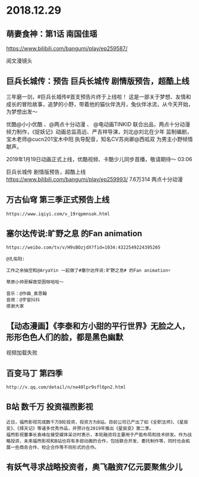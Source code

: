 # 2018.12.29

## 萌妻食神：第1话 南国佳瑶
https://www.bilibili.com/bangumi/play/ep259587/

阅文漫镜头
## 巨兵长城传：预告 巨兵长城传 剧情版预告，超酷上线

三年磨一剑，#巨兵长城传#首支预告片终于上线啦！
这是一部关于梦想、友情和成长的冒险故事，追梦的小野，带着他的猫伙伴洗月，兔伙伴冰流，从今天开始，为梦想出发～

优酷@小小优酷  、@两点十分动漫 、 @电动画TINKID  联合出品，两点十分动漫倾力制作，《捉妖记》动画总监高远、严吉祥导演，刘北@刘北在少年 监制编剧，宝木老师@cucn201宝木中阳 执导配音，知名CV苏尚卿@西呱双 为男主小野倾情献声。

2019年1月19日动画正式上线，优酷视频、卡酷少儿同步首播，敬请期待～
03:06

巨兵长城传 剧情版预告，超酷上线
https://www.bilibili.com/bangumi/play/ep259993/
7.6万314
  两点十分动漫
 
## 万古仙穹 第三季正式预告上线

    https://www.iqiyi.com/v_19rqpmnsak.html

## 塞尔达传说:旷野之息  的Fan animation

    https://weibo.com/tv/v/H9sBOzjdX?fid=1034:4322549224395265

    @孔佑阳:

    工作之余抽空和@AryaYin 一起做了#塞尔达传说:旷野之息# 的Fan animation⚡️

    草原小帅哥解救受困呀哈哈～

    音乐：@作曲_袁思翰
    音效：@宇宙抖抖
    感谢大家

## 【动态漫画】《李泰和方小甜的平行世界》无脸之人，形形色色人们的脸，都是黑色幽默

视频加载失败

## 百变马丁 第四季

    http://v.qq.com/detail/n/ne40lpr9sfl6pn2.html

## B站 数千万 投资福煦影视

    近日，福煦影视完成数千万B轮投资，投资方为B站。目前公司已产出了如《全职法师》、《星辰变》、《择天记》等诸多优秀作品，并预计在2019年推出《星辰变》第二季。
    福煦影视董事长袁峰在接受媒体采访时表示，本轮融资将主要用于产能布局和技术研发。作为战略投资，未来福煦影视和B站也将有多部动画的合作，包括联合开发、委托制作等，同时也会拓展一些商务合作、校企合作等不同形式的合作。

## 有妖气寻求战略投资者，奥飞融资7亿元要聚焦少儿 
